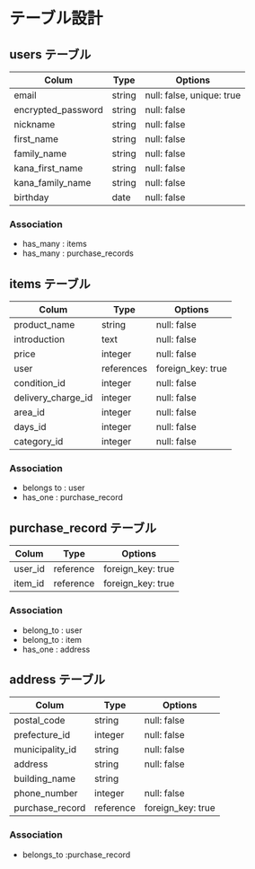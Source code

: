 # テーブル設計

## users テーブル

|         Colum       |  Type   |   Options    |
| ------------------- | ------- | ------------ |
|  email              | string  | null: false, unique: true |
|  encrypted_password | string  | null: false  |
|  nickname           | string  | null: false  |
|  first_name         | string  | null: false  |
|  family_name        | string  | null: false  |
|  kana_first_name    | string  | null: false  |
|  kana_family_name   | string  | null: false  |
|  birthday           | date    | null: false  |

### Association
- has_many : items
- has_many : purchase_records


## items テーブル 

|        Colum        |  Type      |       Options     |
| ------------------- | ---------- | ----------------- |
|  product_name       | string     | null: false       |
|  introduction       | text       | null: false       |
|  price              | integer    | null: false       |
|  user               | references | foreign_key: true |
|  condition_id       | integer    | null: false       |
|  delivery_charge_id | integer    | null: false       |
|  area_id            | integer    | null: false       |
|  days_id            | integer    | null: false       |
|  category_id        | integer    | null: false       |


### Association
- belongs to : user
- has_one    : purchase_record


## purchase_record テーブル　
|  Colum   |  Type      |       Options      |
| -------- | ---------- | ------------------ |
|  user_id | reference  |  foreign_key: true |
|  item_id | reference  |  foreign_key: true |

### Association
- belong_to : user
- belong_to : item
- has_one   : address


## address テーブル　
|  Colum           |  Type     |  Options          |
| ---------------- | --------- | ----------------- |
|  postal_code     | string    | null: false       |
|  prefecture_id  | integer   | null: false       |
|  municipality_id | string    | null: false       |
|  address         | string    | null: false       |
|  building_name   | string    |                   |
|  phone_number    | integer   | null: false       |
|  purchase_record | reference | foreign_key: true |

### Association 
- belongs_to :purchase_record